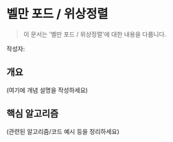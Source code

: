 # 벨만 포드 / 위상정렬

> 이 문서는 '벨만 포드 / 위상정렬'에 대한 내용을 다룹니다.

작성자: 

## 개요

(여기에 개념 설명을 작성하세요)

## 핵심 알고리즘

(관련된 알고리즘/코드 예시 등을 정리하세요)
